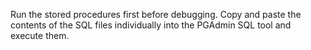 Run the stored procedures first before debugging. Copy and paste the contents of the SQL files individually into the PGAdmin SQL tool and execute them.